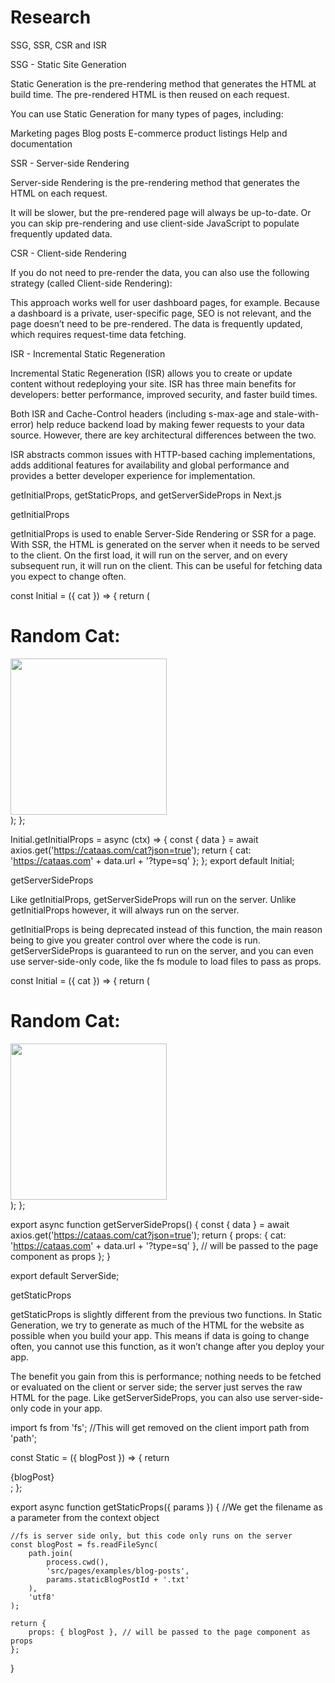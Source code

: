 # Research

SSG, SSR, CSR and ISR

SSG - Static Site Generation

Static Generation is the pre-rendering method that generates the HTML at build time. The pre-rendered HTML is then reused on each request.

You can use Static Generation for many types of pages, including:

Marketing pages
Blog posts
E-commerce product listings
Help and documentation

SSR - Server-side Rendering

Server-side Rendering is the pre-rendering method that generates the HTML on each request.

It will be slower, but the pre-rendered page will always be up-to-date. Or you can skip pre-rendering and use client-side JavaScript to populate frequently updated data.

CSR - Client-side Rendering

If you do not need to pre-render the data, you can also use the following strategy (called Client-side Rendering):

This approach works well for user dashboard pages, for example. Because a dashboard is a private, user-specific page, SEO is not relevant, and the page doesn’t need to be pre-rendered. The data is frequently updated, which requires request-time data fetching.

ISR - Incremental Static Regeneration

Incremental Static Regeneration (ISR) allows you to create or update content without redeploying your site. ISR has three main benefits for developers: better performance, improved security, and faster build times.

Both ISR and Cache-Control headers (including s-max-age and stale-with-error) help reduce backend load by making fewer requests to your data source. However, there are key architectural differences between the two.

ISR abstracts common issues with HTTP-based caching implementations, adds additional features for availability and global performance and provides a better developer experience for implementation.

getInitialProps, getStaticProps, and getServerSideProps in Next.js

getInitialProps

getInitialProps is used to enable Server-Side Rendering or SSR for a page. With SSR, the HTML is generated on the server when it needs to be served to the client.
On the first load, it will run on the server, and on every subsequent run, it will run on the client. This can be useful for fetching data you expect to change often.

const Initial = ({ cat }) => { 
	return ( 
		<div> 
			<h1>Random Cat:</h1>
	 		<Image src={cat} layout="fixed" width="250" height="250"></Image> 
	 	</div> 
	); 
};
	 
Initial.getInitialProps = async (ctx) => {
	const { data } = await axios.get('https://cataas.com/cat?json=true');
	return { cat: 'https://cataas.com' + data.url + '?type=sq' };
};
export default Initial;

getServerSideProps

Like getInitialProps, getServerSideProps will run on the server. Unlike getInitialProps however, it will always run on the server.

getInitialProps is being deprecated instead of this function, the main reason being to give you greater control over where the code is run. getServerSideProps is guaranteed to run on the server, and you can even use server-side-only code, like the fs module to load files to pass as props.

const Initial = ({ cat }) => { 
	return ( 
		<div> 
			<h1>Random Cat:</h1>
	 		<Image src={cat} layout="fixed" width="250" height="250"></Image> 
	 	</div> 
	); 
};
	 
export async function getServerSideProps() {
    const { data } = await axios.get('https://cataas.com/cat?json=true');
    return {
        props: { cat: 'https://cataas.com' + data.url + '?type=sq' }, // will be passed to the page component as props
    };
}

export default ServerSide;

getStaticProps

getStaticProps is slightly different from the previous two functions.
In Static Generation, we try to generate as much of the HTML for the website as possible when you build your app. This means if data is going to change often, you cannot use this function, as it won’t change after you deploy your app.

The benefit you gain from this is performance; nothing needs to be fetched or evaluated on the client or server side; the server just serves the raw HTML for the page. Like getServerSideProps, you can also use server-side-only code in your app.

import fs from 'fs'; //This will get removed on the client
import path from 'path';

const Static = ({ blogPost }) => {
    return <div>{blogPost}</div>;
};

export async function getStaticProps({ params }) {
    //We get the filename as a parameter from the context object

    //fs is server side only, but this code only runs on the server
    const blogPost = fs.readFileSync(
        path.join(
            process.cwd(),
            'src/pages/examples/blog-posts',
            params.staticBlogPostId + '.txt'
        ),
        'utf8'
    );

    return {
        props: { blogPost }, // will be passed to the page component as props
    };
}
